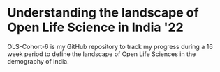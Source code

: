 # Understanding the landscape of Open Life Science in India '22
OLS-Cohort-6 is my GitHub repository to track my progress during a 16 week period to define the landscape of Open Life Sciences in the demography of India.

